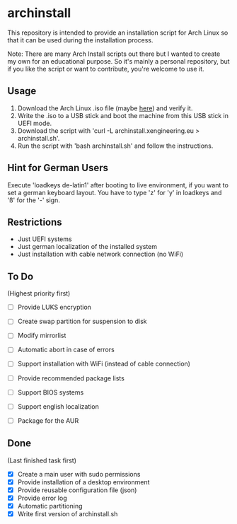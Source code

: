 

# archinstall

This repository is intended to provide an installation script for Arch Linux so that it can be used during the installation process.

Note: There are many Arch Install scripts out there but I wanted to create my own for an educational purpose. So it's mainly a personal repository, but if you like the script or want to contribute, you're welcome to use it.


## Usage

1. Download the Arch Linux .iso file (maybe [here](http://ftp.halifax.rwth-aachen.de/archlinux/iso/latest/)) and verify it.
2. Write the .iso to a USB stick and boot the machine from this USB stick in UEFI mode.
3. Download the script with 'curl -L archinstall.xengineering.eu > archinstall.sh'.
4. Run the script with 'bash archinstall.sh' and follow the instructions.


## Hint for German Users

Execute 'loadkeys de-latin1' after booting to live environment, if you want to set a german keyboard layout. You have to type 'z' for 'y' in loadkeys and 'ß' for the '-' sign.


## Restrictions

- Just UEFI systems
- Just german localization of the installed system
- Just installation with cable network connection (no WiFi)


## To Do

(Highest priority first)

- [ ] Provide LUKS encryption
- [ ] Create swap partition for suspension to disk
- [ ] Modify mirrorlist
- [ ] Automatic abort in case of errors
- [ ] Support installation with WiFi (instead of cable connection)
- [ ] Provide recommended package lists
- [ ] Support BIOS systems
- [ ] Support english localization
- [ ] Package for the AUR


## Done

(Last finished task first)

- [x] Create a main user with sudo permissions
- [x] Provide installation of a desktop environment
- [x] Provide reusable configuration file (json)
- [x] Provide error log
- [x] Automatic partitioning
- [x] Write first version of archinstall.sh

